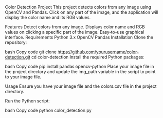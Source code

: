 Color Detection Project
This project detects colors from any image using OpenCV and Pandas. Click on any part of the image, and the application will display the color name and its RGB values.

Features
Detect colors from any image.
Displays color name and RGB values on clicking a specific part of the image.
Easy-to-use graphical interface.
Requirements
Python 3.x
OpenCV
Pandas
Installation
Clone the repository:

bash
Copy code
git clone https://github.com/yourusername/color-detection.git
cd color-detection
Install the required Python packages:

bash
Copy code
pip install pandas opencv-python
Place your image file in the project directory and update the img_path variable in the script to point to your image file.

Usage
Ensure you have your image file and the colors.csv file in the project directory.

Run the Python script:

bash
Copy code
python color_detection.py
